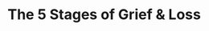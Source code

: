 <!-- TITLE: Stages Of Grief -->
<!-- SUBTITLE: A quick summary of Stages Of Grief -->

# The 5 Stages of Grief & Loss